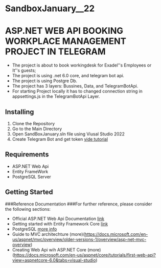 # SandboxJanuary__22

# ASP.NET WEB API BOOKING WORKPLACE MANAGEMENT PROJECT IN TELEGRAM

* The project is about to book workingdesk for Exadel''s Employees or It''s guests;
* The project is using .net 6.0 core, and telegram bot api.
* The project is using Postgre Db.
* The project has 3 layers: Bussines, Data, and TelegramBotApi.
* For starting Project locally it has to changed connection string in appsettings.js in the TelegramBotApi Layer.

## Installing
1. Clone the Repository
2. Go to the Main Directory
3. Open SandBoxJanuary.sln file using Viusal Studio 2022
4. Create Telegram Bot and get token [vide tutorial]()

## Requirements
* ASP.NET Web Api
* Entity FrameWork
* PostgreSQL Server

## Getting Started
###Reference Documentation
###For further reference, please consider the following sections:
* Official ASP.NET Web Api Documentation [link](https://docs.microsoft.com/en-us/aspnet/web-api/)
* Getting started with Entity Framework Core [link](https://docs.microsoft.com/en-us/ef/core/)
* PostgreSQL [more info](https://www.postgresql.org/docs/)
* Guide to MVC architechture (more)(https://docs.microsoft.com/en-us/aspnet/mvc/overview/older-versions-1/overview/asp-net-mvc-overview)
* Creating Web Api wih ASP.NET Core (more)(https://docs.microsoft.com/en-us/aspnet/core/tutorials/first-web-api?view=aspnetcore-6.0&tabs=visual-studio)
